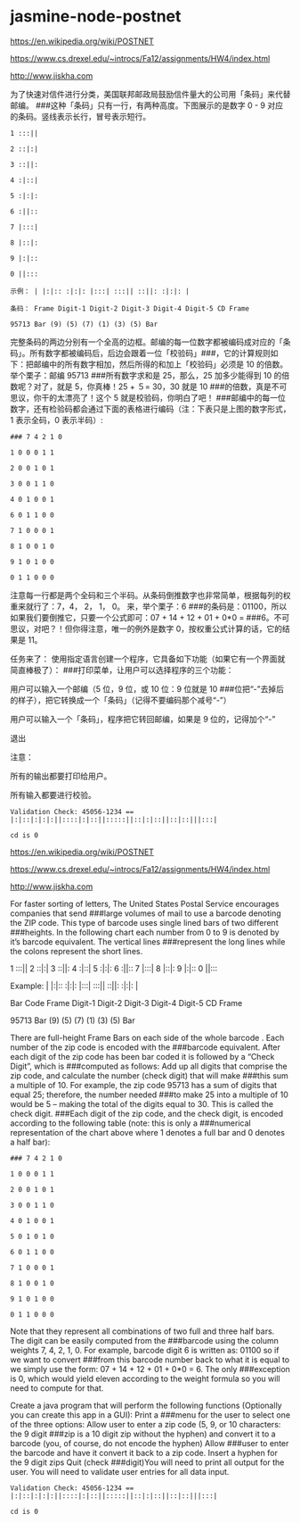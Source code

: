 # jasmine-node-postnet
https://en.wikipedia.org/wiki/POSTNET

https://www.cs.drexel.edu/~introcs/Fa12/assignments/HW4/index.html

http://www.jiskha.com

为了快速对信件进行分类，美国联邦邮政局鼓励信件量大的公司用「条码」来代替邮编。 ###这种「条码」只有一行，有两种高度。下图展示的是数字 0 - 9 对应的条码。竖线表示长行，冒号表示短行。
```
1 :::||

2 ::|:|

3 ::||:

4 :|::|

5 :|:|:

6 :||::

7 |:::|

8 |::|:

9 |:|::

0 ||:::
```
```
示例： | |:|:: :|:|: |:::| :::|| ::||: :|:|: |

条码： Frame Digit-1 Digit-2 Digit-3 Digit-4 Digit-5 CD Frame

95713 Bar (9) (5) (7) (1) (3) (5) Bar
```
完整条码的两边分别有一个全高的边框。邮编的每一位数字都被编码成对应的「条码」。所有数字都被编码后，后边会跟着一位「校验码」###，它的计算规则如下：把邮编中的所有数字相加，然后所得的和加上「校验码」必须是 10 的倍数。 举个栗子：邮编 95713 ###所有数字求和是 25，那么，25 加多少能得到 10 的倍数呢？对了，就是 5，你真棒！25 + ５= 30，30 就是 10 ###的倍数，真是不可思议，你干的太漂亮了！这个 5 就是校验码，你明白了吧！ ###邮编中的每一位数字，还有检验码都会通过下面的表格进行编码（注：下表只是上图的数字形式，1 表示全码，0 表示半码）:
```
### 7 4 2 1 0

1 0 0 0 1 1

2 0 0 1 0 1

3 0 0 1 1 0

4 0 1 0 0 1

6 0 1 1 0 0

7 1 0 0 0 1

8 1 0 0 1 0

9 1 0 1 0 0

0 1 1 0 0 0
```

注意每一行都是两个全码和三个半码。从条码倒推数字也非常简单，根据每列的权重来就行了：7，4， 2， 1， 0。 来，举个栗子：6 ###的条码是：01100，所以如果我们要倒推它，只要一个公式即可：07 + 14 + 12 + 01 + 0*0 = ###6。不可思议，对吧？！但你得注意，唯一的例外是数字 0，按权重公式计算的话，它的结果是 11。

任务来了： 使用指定语言创建一个程序，它具备如下功能（如果它有一个界面就简直棒极了）： ###打印菜单，让用户可以选择程序的三个功能：

用户可以输入一个邮编（5 位，9 位，或 10 位：9 位就是 10 ###位把“-”去掉后的样子），把它转换成一个「条码」（记得不要编码那个减号“-”）

用户可以输入一个「条码」，程序把它转回邮编，如果是 9 位的，记得加个“-”

退出

注意：

所有的输出都要打印给用户。

所有输入都要进行校验。
```
Validation Check: 45056-1234 == |:|::|:|:|:||::::|:|::||:::::||::|:|::||::|::|||:::|

cd is 0
```
https://en.wikipedia.org/wiki/POSTNET

https://www.cs.drexel.edu/~introcs/Fa12/assignments/HW4/index.html

http://www.jiskha.com

For faster sorting of letters, The United States Postal Service encourages companies that send ###large volumes of mail to use a barcode denoting the ZIP code. This type of barcode uses single lined bars of two different ###heights. In the following chart each number from 0 to 9 is denoted by it’s barcode equivalent. The vertical lines ###represent the long lines while the colons represent the short lines.

1 :::|| 2 ::|:| 3 ::||: 4 :|::| 5 :|:|: 6 :||:: 7 |:::| 8 |::|: 9 |:|:: 0 ||:::

Example: | |:|:: :|:|: |:::| :::|| ::||: :|:|: |

Bar Code Frame Digit-1 Digit-2 Digit-3 Digit-4 Digit-5 CD Frame

95713 Bar (9) (5) (7) (1) (3) (5) Bar

There are full-height Frame Bars on each side of the whole barcode . Each number of the zip code is encoded with the ###barcode equivalent. After each digit of the zip code has been bar coded it is followed by a “Check Digit”, which is ###computed as follows: Add up all digits that comprise the zip code, and calculate the number (check digit) that will make ###this sum a multiple of 10. For example, the zip code 95713 has a sum of digits that equal 25; therefore, the number needed ###to make 25 into a multiple of 10 would be 5 – making the total of the digits equal to 30. This is called the check digit. ###Each digit of the zip code, and the check digit, is encoded according to the following table (note: this is only a ###numerical representation of the chart above where 1 denotes a full bar and 0 denotes a half bar):
```
### 7 4 2 1 0

1 0 0 0 1 1

2 0 0 1 0 1

3 0 0 1 1 0

4 0 1 0 0 1

5 0 1 0 1 0

6 0 1 1 0 0

7 1 0 0 0 1

8 1 0 0 1 0

9 1 0 1 0 0

0 1 1 0 0 0
```
Note that they represent all combinations of two full and three half bars. The digit can be easily computed from the ###barcode using the column weights 7, 4, 2, 1, 0. For example, barcode digit 6 is written as: 01100 so if we want to convert ###from this barcode number back to what it is equal to we simply use the form: 07 + 14 + 12 + 01 + 0*0 = 6. The only ###exception is 0, which would yield eleven according to the weight formula so you will need to compute for that.

Create a java program that will perform the following functions (Optionally you can create this app in a GUI): Print a ###menu for the user to select one of the three options: Allow user to enter a zip code (5, 9, or 10 characters: the 9 digit ###zip is a 10 digit zip without the hyphen) and convert it to a barcode (you, of course, do not encode the hyphen) Allow ###user to enter the barcode and have it convert it back to a zip code. Insert a hyphen for the 9 digit zips Quit (check ###digit)You will need to print all output for the user. You will need to validate user entries for all data input.
```
Validation Check: 45056-1234 == |:|::|:|:|:||::::|:|::||:::::||::|:|::||::|::|||:::|

cd is 0
```